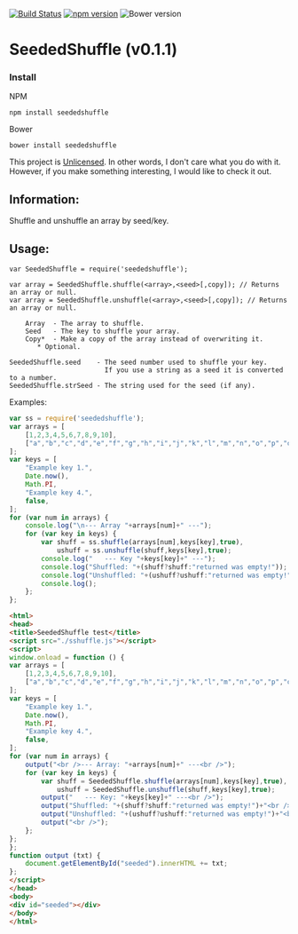 [![Build Status](https://travis-ci.org/LouisT/SeededShuffle.svg?branch=master)](https://travis-ci.org/LouisT/SeededShuffle) [![npm version](https://badge.fury.io/js/seededshuffle.svg)](http://badge.fury.io/js/seededshuffle) ![Bower version](https://badge.fury.io/bo/seededshuffle.svg) 

SeededShuffle (v0.1.1)
======

### Install

NPM
```
npm install seededshuffle
```
Bower
```
bower install seededshuffle
```

This project is [Unlicensed](http://unlicense.org/ "Title").
In other words, I don't care what you do with it.
However, if you make something interesting, I would like to check it out.

Information:
------
Shuffle and unshuffle an array by seed/key.

Usage:
------
    var SeededShuffle = require('seededshuffle');

    var array = SeededShuffle.shuffle(<array>,<seed>[,copy]); // Returns an array or null.
    var array = SeededShuffle.unshuffle(<array>,<seed>[,copy]); // Returns an array or null.

        Array  - The array to shuffle.
        Seed   - The key to shuffle your array.
        Copy*  - Make a copy of the array instead of overwriting it. 
           * Optional.

    SeededShuffle.seed    - The seed number used to shuffle your key.
                            If you use a string as a seed it is converted to a number.
    SeededShuffle.strSeed - The string used for the seed (if any).

Examples:
```javascript
var ss = require('seededshuffle');
var arrays = [
    [1,2,3,4,5,6,7,8,9,10],
    ["a","b","c","d","e","f","g","h","i","j","k","l","m","n","o","p","q","r","s","t","u","v","w","x","y","z"], 
];
var keys = [
    "Example key 1.",
    Date.now(),
    Math.PI,
    "Example key 4.",
    false,
];
for (var num in arrays) {
    console.log("\n--- Array "+arrays[num]+" ---");
    for (var key in keys) {
        var shuff = ss.shuffle(arrays[num],keys[key],true),
            ushuff = ss.unshuffle(shuff,keys[key],true);
        console.log("   --- Key "+keys[key]+" ---");
        console.log("Shuffled: "+(shuff?shuff:"returned was empty!"));
        console.log("Unshuffled: "+(ushuff?ushuff:"returned was empty!"));
        console.log();
    };
};
```
```html
<html>
<head>
<title>SeededShuffle test</title>
<script src="./sshuffle.js"></script>
<script>
window.onload = function () {
var arrays = [
    [1,2,3,4,5,6,7,8,9,10],
    ["a","b","c","d","e","f","g","h","i","j","k","l","m","n","o","p","q","r","s","t","u","v","w","x","y","z"], 
];
var keys = [
    "Example key 1.",
    Date.now(),
    Math.PI,
    "Example key 4.",
    false,
];
for (var num in arrays) {
    output("<br />--- Array: "+arrays[num]+" ---<br />");
    for (var key in keys) {
        var shuff = SeededShuffle.shuffle(arrays[num],keys[key],true),
            ushuff = SeededShuffle.unshuffle(shuff,keys[key],true);
        output("   --- Key: "+keys[key]+" ---<br />");
        output("Shuffled: "+(shuff?shuff:"returned was empty!")+"<br />");
        output("Unshuffled: "+(ushuff?ushuff:"returned was empty!")+"<br />");
        output("<br />");
    };
};
};
function output (txt) {
    document.getElementById("seeded").innerHTML += txt;
};
</script>
</head>
<body>
<div id="seeded"></div>
</body>
</html>
```

